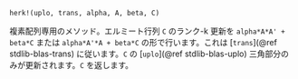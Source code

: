 ```
herk!(uplo, trans, alpha, A, beta, C)
```

複素配列専用のメソッド。エルミート行列 `C` のランク-k 更新を `alpha*A*A' + beta*C` または `alpha*A'*A + beta*C` の形で行います。これは [`trans`](@ref stdlib-blas-trans) に従います。`C` の [`uplo`](@ref stdlib-blas-uplo) 三角部分のみが更新されます。`C` を返します。
